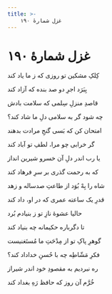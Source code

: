 ```yaml
---
title: >-
    غزل شمارهٔ ۱۹۰
---
```

# غزل شمارهٔ ۱۹۰

<div class="b" id="bn1"><div class="m1"><p>کِلکِ مشکین تو روزی که ز ما یاد کند</p></div>
<div class="m2"><p>بِبَرَد اجرِ دو صد بنده که آزاد کند</p></div></div>
<div class="b" id="bn2"><div class="m1"><p>قاصدِ منزلِ سِلمی که سلامت بادش</p></div>
<div class="m2"><p>چه شود گر به سلامی دلِ ما شاد کند؟</p></div></div>
<div class="b" id="bn3"><div class="m1"><p>امتحان کن که بَسی گنجِ مرادت بدهند</p></div>
<div class="m2"><p>گر خرابی چو مرا، لطفِ تو آباد کند</p></div></div>
<div class="b" id="bn4"><div class="m1"><p>یا رب اندر دلِ آن خسرو شیرین انداز</p></div>
<div class="m2"><p>که به رحمت گذری بر سرِ فرهاد کند</p></div></div>
<div class="b" id="bn5"><div class="m1"><p>شاه را بِهْ بُوَد از طاعتِ صدساله و زهد</p></div>
<div class="m2"><p>قدرِ یک ساعته عمری که در او، داد کند</p></div></div>
<div class="b" id="bn6"><div class="m1"><p>حالیا عشوهٔ نازِ تو ز بنیادم بُرد</p></div>
<div class="m2"><p>تا دگرباره حکیمانه چه بنیاد کند</p></div></div>
<div class="b" id="bn7"><div class="m1"><p>گوهرِ پاکِ تو از مِدْحَتِ ما مُستَغنیست</p></div>
<div class="m2"><p>فکرِ مَشّاطِه چه با حُسنِ خداداد کند؟</p></div></div>
<div class="b" id="bn8"><div class="m1"><p>ره نبردیم به مقصودِ خود اندر شیراز</p></div>
<div class="m2"><p>خُرَّم آن روز که حافظ رَهِ بغداد کند</p></div></div>
